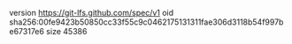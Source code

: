 version https://git-lfs.github.com/spec/v1
oid sha256:00fe9423b50850cc33f55c9c0462175131311fae306d3118b54f997be67317e6
size 45386
